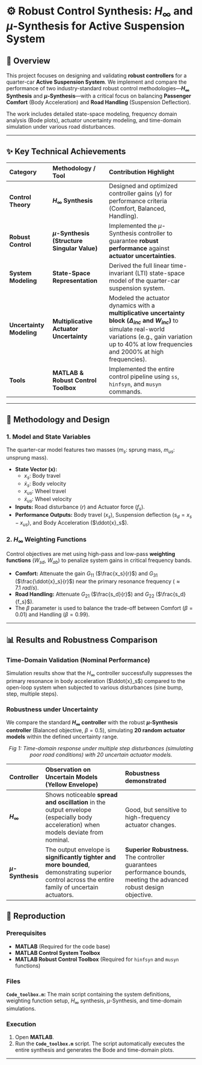 # ⚙️ Robust Control Synthesis: $H_{\infty}$ and $\mu$-Synthesis for Active Suspension System

## 🌟 Overview

This project focuses on designing and validating **robust controllers** for a quarter-car **Active Suspension System**. We implement and compare the performance of two industry-standard robust control methodologies—**$H_{\infty}$ Synthesis** and **$\mu$-Synthesis**—with a critical focus on balancing **Passenger Comfort** (Body Acceleration) and **Road Handling** (Suspension Deflection).

The work includes detailed state-space modeling, frequency domain analysis (Bode plots), actuator uncertainty modeling, and time-domain simulation under various road disturbances.

---

## ✨ Key Technical Achievements

| Category | Methodology / Tool | Contribution Highlight |
| :--- | :--- | :--- |
| **Control Theory** | **$H_{\infty}$ Synthesis** | Designed and optimized controller gains ($\gamma$) for performance criteria (Comfort, Balanced, Handling). |
| **Robust Control** | **$\mu$-Synthesis (Structure Singular Value)** | Implemented the $\mu$-Synthesis controller to guarantee **robust performance** against **actuator uncertainties**. |
| **System Modeling** | **State-Space Representation** | Derived the full linear time-invariant (LTI) state-space model of the quarter-car suspension system. |
| **Uncertainty Modeling** | **Multiplicative Actuator Uncertainty** | Modeled the actuator dynamics with a **multiplicative uncertainty block ($\Delta_{inc}$ and $W_{inc}$)** to simulate real-world variations (e.g., gain variation up to 40% at low frequencies and 2000% at high frequencies). |
| **Tools** | **MATLAB & Robust Control Toolbox** | Implemented the entire control pipeline using `ss`, `hinfsyn`, and `musyn` commands. |

---

## 🧠 Methodology and Design

### 1. Model and State Variables

The quarter-car model features two masses ($m_s$: sprung mass, $m_{us}$: unsprung mass).
* **State Vector ($\mathbf{x}$):**
    * $x_s$: Body travel 
    * $\dot{x}_s$: Body velocity
    * $x_{us}$: Wheel travel
    * $\dot{x}_{us}$: Wheel velocity
* **Inputs:** Road disturbance ($r$) and Actuator force ($f_s$).
* **Performance Outputs:** Body travel ($x_s$), Suspension deflection ($s_d = x_s - x_{us}$), and Body Acceleration ($\ddot{x}_s$).

### 2. $H_{\infty}$ Weighting Functions

Control objectives are met using high-pass and low-pass **weighting functions** ($W_{sd}$, $W_{ab}$) to penalize system gains in critical frequency bands.

* **Comfort:** Attenuate the gain $G_{11}$ ($\frac{x_s}{r}$) and $G_{31}$ ($\frac{\ddot{x}_s}{r}$) near the primary resonance frequency ($\approx 7.1~rad/s$).
* **Road Handling:** Attenuate $G_{21}$ ($\frac{s_d}{r}$) and $G_{22}$ ($\frac{s_d}{f_s}$).
* The $\beta$ parameter is used to balance the trade-off between Comfort ($\beta=0.01$) and Handling ($\beta=0.99$).

---

## 📊 Results and Robustness Comparison

### Time-Domain Validation (Nominal Performance)

Simulation results show that the $H_{\infty}$ controller successfully suppresses the primary resonance in body acceleration ($\ddot{x}_s$) compared to the open-loop system when subjected to various disturbances (sine bump, step, multiple steps).

### Robustness under Uncertainty

We compare the standard **$H_{\infty}$ controller** with the robust **$\mu$-Synthesis controller** (Balanced objective, $\beta=0.5$), simulating **20 random actuator models** within the defined uncertainty range.

<div align="center">
   
  <p><em>Fig 1: Time-domain response under multiple step disturbances (simulating poor road conditions) with 20 uncertain actuator models.</em></p>
</div>

| Controller | Observation on Uncertain Models (Yellow Envelope) | Robustness demonstrated |
| :--- | :--- | :--- |
| **$H_{\infty}$** | Shows noticeable **spread and oscillation** in the output envelope (especially body acceleration) when models deviate from nominal. | Good, but sensitive to high-frequency actuator changes. |
| **$\mu$-Synthesis** | The output envelope is **significantly tighter and more bounded**, demonstrating superior control across the entire family of uncertain actuators. | **Superior Robustness.** The controller guarantees performance bounds, meeting the advanced robust design objective. |

## 🚀 Reproduction

### Prerequisites
* **MATLAB** (Required for the code base)
* **MATLAB Control System Toolbox**
* **MATLAB Robust Control Toolbox** (Required for `hinfsyn` and `musyn` functions)

### Files
**`Code_toolbox.m`:** The main script containing the system definitions, weighting function setup, $H_{\infty}$ synthesis, $\mu$-Synthesis, and time-domain simulations.

### Execution
1.  Open **MATLAB**.
2.  Run the **`Code_toolbox.m`** script. The script automatically executes the entire synthesis and generates the Bode and time-domain plots.

---
